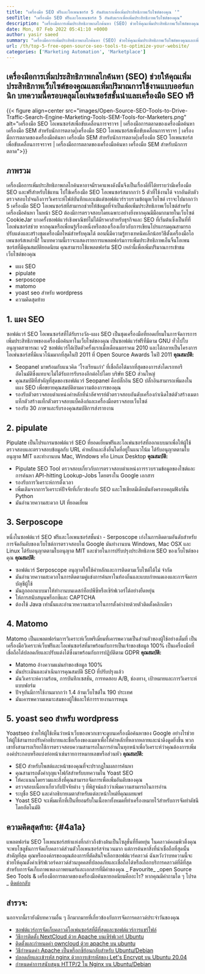 ```yaml
---
title: "เครื่องมือ SEO ฟรีและโอเพนซอร์ส 5 อันดับแรกเพื่อเพิ่มประสิทธิภาพเว็บไซต์ของคุณ '" 
seoTitle: "เครื่องมือ SEO ฟรีและโอเพนซอร์ส 5 อันดับแรกเพื่อเพิ่มประสิทธิภาพเว็บไซต์ของคุณ" 
description: "เครื่องมือการเพิ่มประสิทธิภาพกลไกค้นหา (SEO) ช่วยให้คุณเพิ่มประสิทธิภาพเว็บไซต์ของคุณและเพิ่มปริมาณการใช้งานแบบออร์แกนิก บทความนี้ครอบคลุมเครื่องมือ SEO โอเพนซอร์ซยอดนิยม" 
date: Mon, 07 Feb 2022 05:41:10 +0000
author: yasir saeed
summary: "เครื่องมือการเพิ่มประสิทธิภาพกลไกค้นหา (SEO) ช่วยให้คุณเพิ่มประสิทธิภาพเว็บไซต์ของคุณและเพิ่มปริมาณการใช้งานแบบออร์แกนิก บทความนี้ครอบคลุมโอเพ่นซอร์สชั้นนำและเครื่องมือ SEO ฟรี" 
url: /th/top-5-free-open-source-seo-tools-to-optimize-your-website/
categories: ['Marketing Automation', 'Marketplace']
---
```


## เครื่องมือการเพิ่มประสิทธิภาพกลไกค้นหา (SEO) ช่วยให้คุณเพิ่มประสิทธิภาพเว็บไซต์ของคุณและเพิ่มปริมาณการใช้งานแบบออร์แกนิก บทความนี้ครอบคลุมโอเพ่นซอร์สชั้นนำและเครื่องมือ SEO ฟรี

{{< figure align=center src="images/Open-Source-SEO-Tools-to-Drive-Traffic-Search-Engine-Marketing-Tools-SEM-Tools-for-Marketers.png" alt="เครื่องมือ SEO โอเพนซอร์สเพื่อขับเคลื่อนการจราจร | เครื่องมือการตลาดของเครื่องมือค้นหา เครื่องมือ SEM สำหรับนักการตลาด|เครื่องมือ SEO โอเพนซอร์สเพื่อขับเคลื่อนการจราจร | เครื่องมือการตลาดของเครื่องมือค้นหา เครื่องมือ SEM สำหรับนักการตลาด|เครื่องมือ SEO โอเพนซอร์สเพื่อขับเคลื่อนการจราจร | เครื่องมือการตลาดของเครื่องมือค้นหา เครื่องมือ SEM สำหรับนักการตลาด">}}


## **ภาพรวม** 
เครื่องมือการเพิ่มประสิทธิภาพกลไกค้นหาอาจมีราคาแพงดังนั้นจึงเป็นเรื่องดีที่ได้ทราบว่ามีเครื่องมือ SEO และฟรีสำหรับใช้แทน ไปใช้เครื่องมือ SEO โอเพนซอร์สมากกว่า 5 ตัวที่ใช้งานได้ จากอันดับตัวตรวจสอบไปจนถึงการวิเคราะห์ไฟล์บันทึกและแม้แต่ซอฟต์แวร์รวบรวมข้อมูลเว็บไซต์ เราจะไปมากกว่า 5 เครื่องมือ SEO โอเพนซอร์สที่สามารถช่วยให้ข้อมูลที่จำเป็นเพื่อเพิ่มประสิทธิภาพเว็บไซต์สำหรับเครื่องมือค้นหา
ในหน้า SEO ต้องมีการตรวจสอบโดยเฉพาะอย่างยิ่งหากคุณมีมือมากมายในเว็บไซต์ CookieJar บางครั้งซอฟต์แวร์เชิงพาณิชย์ไม่ได้มีราคาสำหรับธุรกิจและ SEO ที่เริ่มต้นซึ่งเป็นที่ที่โอเพ่นซอร์สช่วย หากคุณหรือเพื่อนรู้เรื่องหนึ่งหรือสองเรื่องเกี่ยวกับการเขียนโปรแกรมคุณสามารถปรับแต่งและสร้างชุดเครื่องมือใหม่สำหรับคุณได้ ตอนนี้มีความรู้ทางเทคนิคเล็กน้อยวิธีตั้งเครื่องมือโอเพนซอร์สเหล่านี้!
ในบทความนี้เราจะแสดงรายการแพลตฟอร์มการเพิ่มประสิทธิภาพเอ็นจิ้นโอเพนซอร์สที่มีคุณสมบัติยอดนิยม คุณสามารถใช้แพลตฟอร์ม SEO เหล่านี้เพื่อเพิ่มปริมาณการเข้าชมเว็บไซต์ของคุณ
  * แผง SEO
  * pipulate
  * serposcope
  * matomo
  * yoast seo สำหรับ wordpress
  * ความคิดสุดท้าย

## 1. แผง SEO
ซอฟต์แวร์ SEO โอเพนซอร์สที่ได้รับรางวัล-แผง SEO เป็นชุดเครื่องมือที่ยอดเยี่ยมในการจัดการการเพิ่มประสิทธิภาพของเครื่องมือค้นหาในเว็บไซต์ของคุณ เป็นซอฟต์แวร์ฟรีที่มีตาม GNU ทั่วไปใบอนุญาตสาธารณะ v2 ซอฟต์แวร์ได้เปิดตัวครั้งแรกเมื่อเดือนมกราคม 2010 และได้กลายเป็นโครงการโอเพ่นซอร์สที่มีแนวโน้มมากที่สุดในปี 2011 ที่ Open Source Awards ในปี 2011
**คุณสมบัติ:**
  * Seopanel มาพร้อมกับแนวคิด 'โรงเรียนเก่า' ที่เชื่อถือได้มากที่สุดของการส่งไดเรกทอรีอัตโนมัติซึ่งแทบจะไม่ได้รับการรับรองอีกต่อไปโดย บริษัท SEO ส่วนใหญ่
  * คุณสมบัติที่สำคัญที่สุดของซอฟต์แวร์ Seopanel คือปลั๊กอิน SEO ปลั๊กอินสามารถเพิ่มลงในแผง SEO เพื่อขยายคุณสมบัติตามความต้องการของคุณ
  * รองรับตัวตรวจสอบตำแหน่งคำหลักที่น่าอัศจรรย์ตัวตรวจสอบอันดับเครื่องกำเนิดไซต์ตัวสร้างเมตาแท็กตัวสร้างแท็กตัวตรวจสอบแบ็คลิงก์และเครื่องมือตรวจสอบเว็บไซต์
  * รองรับ 30 ภาษาและรับรองคุณสมบัติการส่งรายงาน

## 2. pipulate
Pipulate เป็นโปรแกรมซอฟต์แวร์ SEO ที่ยอดเยี่ยมฟรีและโอเพ่นซอร์สที่ออกแบบมาเพื่อให้ผู้ใช้ตรวจสอบและตรวจสอบข้อมูลกับ URL คำหลักและสิ่งอื่นใดที่อยู่ในแนวโน้ม ได้รับอนุญาตตามใบอนุญาต MIT และทำงานบน Mac, Windows หรือ Linux Desktop
****คุณสมบัติ**:**
  * Pipulate SEO Tool ตรวจสอบเกี่ยวกับการตรวจสอบตำแหน่งการรวบรวมข้อมูลของไซต์และการค้นหา API-hitting Lookup-Jobs โดยตรงใน Google เอกสาร
  * รองรับการวิเคราะห์การตั้งเวลา
  * เพิ่มเติมจากการวิเคราะห์ปัจจัยที่เกี่ยวข้องกับ SEO และโซเชียลมีเดียมันยังครอบคลุมฟังก์ชั่น Python
  * มันอำนวยความสะดวก UI ที่ยอดเยี่ยม

## 3. Serposcope
หนึ่งในซอฟต์แวร์ SEO ฟรีและโอเพนซอร์สชั้นนำ - Serposcope เก่งในการติดตามอันดับสำหรับการจัดอันดับของเว็บไซต์การตรวจสอบใน Google มันทำงานบน Windows, Mac OSX และ Linux ได้รับอนุญาตตามใบอนุญาต MIT และช่วยในการปรับปรุงประสิทธิภาพ SEO ของเว็บไซต์ของคุณ
****คุณสมบัติ**:**
  * ซอฟต์แวร์ Serposcope อนุญาตให้ใช้คำหลักและการติดตามเว็บไซต์ได้ไม่ จำกัด
  * มันอำนวยความสะดวกในการติดตามคู่แข่งการค้นหาในท้องถิ่นและแบบกำหนดเองและการจัดการบัญชีผู้ใช้
  * มันถูกออกแบบมาให้ทำงานบนเดสก์ท็อปพีซีหรือเซิร์ฟเวอร์ได้อย่างยืดหยุ่น
  * ให้การสนับสนุนพร็อกซีและ CAPTCHA
  * ต้องใช้ Java เท่านั้นและอำนวยความสะดวกในการตั้งค่าง่ายด้วยตัวติดตั้งคลิกเดียว

## 4. Matomo
Matomo เป็นแพลตฟอร์มการวิเคราะห์เว็บพรีเมี่ยมที่เคารพความเป็นส่วนตัวของผู้ใช้อย่างเต็มที่ เป็นเครื่องมือวิเคราะห์เว็บฟรีและโอเพ่นซอร์สที่มาพร้อมกับการเป็นเจ้าของข้อมูล 100% เป็นเครื่องมือที่เชื่อถือได้ปลอดภัยและปรับแต่งได้ซึ่งมาพร้อมกับการปฏิบัติตาม GDPR
****คุณสมบัติ**:**
  * Matomo อ้างความแม่นยำของข้อมูล 100%
  * มันประเมินและดำเนินการคุณสมบัติ SEO ที่ปรับปรุงแล้ว
  * มันวิเคราะห์ความร้อน, การบันทึกเซสชัน, การทดสอบ A/B, ช่องทาง, เป้าหมายและการวิเคราะห์แบบฟอร์ม
  * ปัจจุบันมีการใช้งานมากกว่า 1.4 ล้านเว็บไซต์ใน 190 ประเทศ
  * มันเคารพความเหมาะสมของผู้ใช้และให้การรายงานการหมุน

## 5. yoast seo สำหรับ wordpress
Yoastseo ช่วยให้ผู้ใช้เห็นว่าหน้าเว็บของพวกเขาจะดูบนเครื่องมือค้นหาของ Google อย่างไรช่วยให้ผู้ใช้สามารถปรับคำอธิบายและชื่อเรื่องของเมตาเพื่อให้คำหลักที่หลากหลายและน่าดึงดูดยิ่งขึ้น พวกเขายังสามารถเรียกใช้การตรวจสอบความสามารถในการอ่านในทุกหน้าเพื่อวิเคราะห์ว่าคุณต้องการเพิ่มองค์ประกอบหรือแบ่งย่อหน้าเช่นรายการหมายเลขหรือส่วนหัว
****คุณสมบัติ**:**
  * SEO สำหรับโพสต์และหน้าของคุณที่จะปรากฏในผลการค้นหา
  * คุณสามารถตั้งค่ากุญแจโฟกัสสำหรับบทความใน Yoast SEO
  * ให้คะแนนโดยรวมและสิ่งที่คุณสามารถจัดการเพื่อเพิ่มอันดับของคุณ
  * ตรวจสอบเนื้อหาเกี่ยวกับปัจจัยต่าง ๆ ที่พิสูจน์แล้วว่าเพิ่มความสามารถในการอ่าน
  * ระบุชื่อ SEO และคำอธิบายเมตาสำหรับแต่ละหน้าใหม่ที่คุณเผยแพร่
  * Yoast SEO จะเพิ่มแท็กที่เป็นที่ยอมรับในเนื้อหาทั้งหมดที่ทำเครื่องหมายไว้สำหรับการจัดทำดัชนีโดยอัตโนมัติ

## **ความคิดสุดท้าย:** {#4a1a}
แพลตฟอร์ม SEO โอเพนซอร์สห้าแห่งที่กล่าวถึงข้างต้นเป็นโซลูชั่นที่ยืดหยุ่น ในคลาวด์คอมพิวติ้งคุณจะพบโซลูชันการจัดเก็บคลาวด์ส่วนตัวโอเพนซอร์สจำนวนมาก แต่การค้นหาสิ่งที่น่าเชื่อถือที่สุดนั้นสำคัญที่สุด คุณหรือองค์กรของคุณต้องการที่ตัดสินใจเลือกซอฟต์แวร์คลาวด์ ฉันหวังว่าบทความนี้จะช่วยให้คุณตั้งค่าเซิร์ฟเวอร์คลาวด์ส่วนบุคคลที่ปลอดภัยและเชื่อถือได้หรือเลือกบริการคลาวด์ที่ดีที่สุดสำหรับการจัดเก็บภาพเพลงภาพยนตร์และเอกสารที่มีค่าของคุณ
_ Favourite_ _open Source Seo Tools & เครื่องมือการตลาดของเครื่องมือค้นหายอดนิยมคืออะไร? หากคุณมีคำถามใด ๆ โปรด _ [ติดต่อกลับ][1]

## สำรวจ:
นอกจากนี้เรายังมีบทความอื่น ๆ อีกมากมายที่เกี่ยวข้องกับการจัดการคลาวด์ประจำวันของคุณ
  * [ซอฟต์แวร์การจัดเก็บคลาวด์โอเพ่นซอร์สที่ดีที่สุดและซอฟต์แวร์การแชร์ไฟล์][2]
  * [วิธีการติดตั้ง NextCloud ด้วย Apache บนเซิร์ฟเวอร์ Ubuntu][3]
  * [ติดตั้งและกำหนดค่า owncloud ด้วย apache บน ubuntu][4]
  * [วิธีกำหนดค่า Apache เป็นพร็อกซีย้อนกลับสำหรับ Ubuntu/Debian][5]
  * [ปลอดภัยและเข้ารหัส nginx ด้วยการเข้ารหัสของ Let's Encrypt บน Ubuntu 20.04][6]
  * [กำหนดค่าการสนับสนุน HTTP/2 ใน Nginx บน Ubuntu/Debian][7]

  
[1]: mailto:yasir.saeed@aspose.com
[2]: https://products.containerize.com/backup-and-sync/
[3]: https://blog.containerize.com/backup-and-sync-software/how-to-install-nextcloud-with-apache-on-ubuntu-server/
[4]: https://blog.containerize.com/backup-and-sync-software/how-to-install-and-configure-owncloud-with-apache-on-ubuntu/
[5]: https://blog.containerize.com/web-server-solution-stack/how-to-configure-apache-as-a-reverse-proxy-for-ubuntudebian/
[6]: https://blog.containerize.com/web-server-solution-stack/how-to-secure-nginx-with-letsencrypt-on-ubuntu-20-04/
[7]: https://blog.containerize.com/web-server-solution-stack/how-to-configure-http2-support-in-nginx-on-ubuntudebian/
